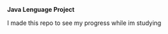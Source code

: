 <h style="allign-item:center;">
<strong>Java Lenguage Project</strong>
</h>

<p>I made this repo to see my progress while im studying</p>
